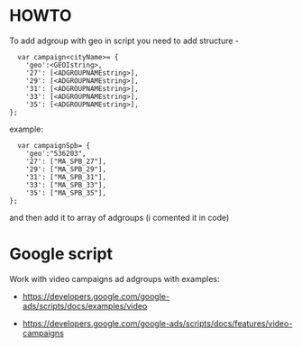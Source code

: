 # HOWTO

To add adgroup with geo in script you need to add structure - 
```
  var campaign<cityName>= {
    'geo':<GEOIstring>,
    '27': [<ADGROUPNAMEstring>],
    '29': [<ADGROUPNAMEstring>],
    '31': [<ADGROUPNAMEstring>],
    '33': [<ADGROUPNAMEstring>],
    '35': [<ADGROUPNAMEstring>],
};
```
example: 
```
  var campaignSpb= {
    'geo':"536203",
    '27': ["MA_SPB_27"],
    '29': ["MA_SPB_29"],
    '31': ["MA_SPB_31"],
    '33': ["MA_SPB_33"],
    '35': ["MA_SPB_35"],
};
```
and then add it to array of adgroups (i comented it in code)

# Google script 
Work with video campaigns ad adgroups with examples:

- https://developers.google.com/google-ads/scripts/docs/examples/video

- https://developers.google.com/google-ads/scripts/docs/features/video-campaigns
